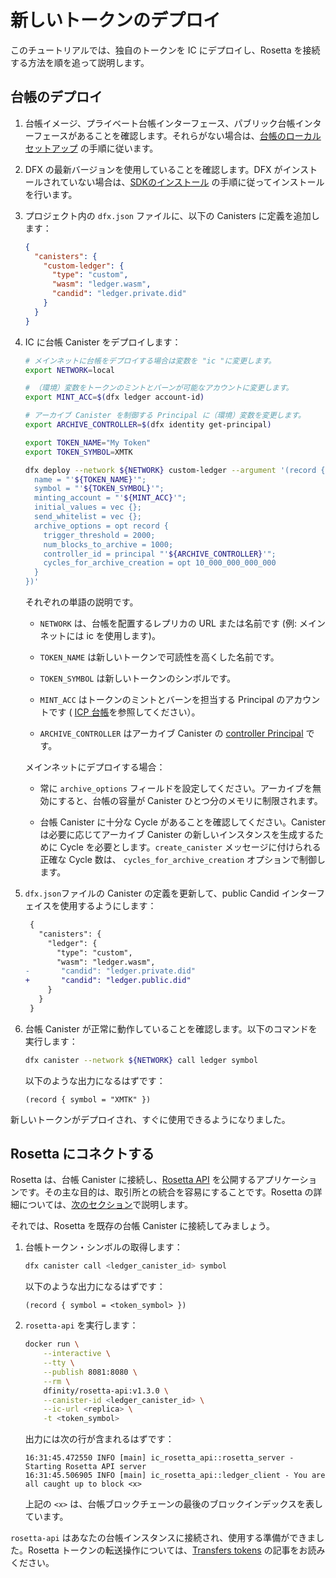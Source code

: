 # 新しいトークンのデプロイ

このチュートリアルでは、独自のトークンを IC にデプロイし、Rosetta を接続する方法を順を追って説明します。

## 台帳のデプロイ

1.  台帳イメージ、プライベート台帳インターフェース、パブリック台帳インターフェースがあることを確認します。それらがない場合は、[台帳のローカルセットアップ](./ledger-local-setup) の手順に従います。

2.  DFX の最新バージョンを使用していることを確認します。DFX がインストールされていない場合は、[SDKのインストール](../../build/install-upgrade-remove) の手順に従ってインストールを行います。

3.  プロジェクト内の `dfx.json` ファイルに、以下の Canisters に定義を追加します：

    ``` json
    {
      "canisters": {
        "custom-ledger": {
          "type": "custom",
          "wasm": "ledger.wasm",
          "candid": "ledger.private.did"
        }
      }
    }
    ```

4.  IC に台帳 Canister をデプロイします：

    ``` bash
    # メインネットに台帳をデプロイする場合は変数を "ic "に変更します。
    export NETWORK=local

    # （環境）変数をトークンのミントとバーンが可能なアカウントに変更します。
    export MINT_ACC=$(dfx ledger account-id)

    # アーカイブ Canister を制御する Principal に（環境）変数を変更します。
    export ARCHIVE_CONTROLLER=$(dfx identity get-principal)

    export TOKEN_NAME="My Token"
    export TOKEN_SYMBOL=XMTK

    dfx deploy --network ${NETWORK} custom-ledger --argument '(record {
      name = "'${TOKEN_NAME}'";
      symbol = "'${TOKEN_SYMBOL}'";
      minting_account = "'${MINT_ACC}'";
      initial_values = vec {};
      send_whitelist = vec {};
      archive_options = opt record {
        trigger_threshold = 2000;
        num_blocks_to_archive = 1000;
        controller_id = principal "'${ARCHIVE_CONTROLLER}'";
        cycles_for_archive_creation = opt 10_000_000_000_000
      }
    })'
    ```

    それぞれの単語の説明です。

    - `NETWORK` は、台帳を配置するレプリカの URL または名前です (例: メインネットには ic を使用します)。

    - `TOKEN_NAME` は新しいトークンで可読性を高くした名前です。

    - `TOKEN_SYMBOL` は新しいトークンのシンボルです。

    - `MINT_ACC` はトークンのミントとバーンを担当する Principal のアカウントです (
 [ICP 台帳](./index.md)を参照してください）。

    - `ARCHIVE_CONTROLLER` はアーカイブ Canister の [controller Principal](../../build/project-setup/cycles-wallet#controller-and-custodian-roles) です。

    <!--<div class="important">-->

    メインネットにデプロイする場合：

    - 常に `archive_options` フィールドを設定してください。アーカイブを無効にすると、台帳の容量が Canister ひとつ分のメモリに制限されます。

    - 台帳 Canister に十分な Cycle があることを確認してください。Canister は必要に応じてアーカイブ Canister の新しいインスタンスを生成するために Cycle を必要とします。`create_canister` メッセージに付けられる正確な Cycle 数は、 `cycles_for_archive_creation` オプションで制御します。

    <!--</div>-->

5.  `dfx.json`ファイルの Canister の定義を更新して、public Candid インターフェイスを使用するようにします：

    ``` diff
     {
       "canisters": {
         "ledger": {
           "type": "custom",
           "wasm": "ledger.wasm",
    -       "candid": "ledger.private.did"
    +       "candid": "ledger.public.did"
         }
       }
     }
    ```

6.  台帳 Canister が正常に動作していることを確認します。以下のコマンドを実行します：

    ``` sh
    dfx canister --network ${NETWORK} call ledger symbol
    ```

    以下のような出力になるはずです：

        (record { symbol = "XMTK" })

新しいトークンがデプロイされ、すぐに使用できるようになりました。

## Rosetta にコネクトする

Rosetta は、台帳 Canister に接続し、[Rosetta API](https://www.rosetta-api.org) を公開するアプリケーションです。その主な目的は、取引所との統合を容易にすることです。Rosetta の詳細については、[次のセクション](../rosetta/index.md)で説明します。

それでは、Rosetta を既存の台帳 Canister に接続してみましょう。

1.  台帳トークン・シンボルの取得します：

    ``` sh
    dfx canister call <ledger_canister_id> symbol
    ```

    以下のような出力になるはずです：

        (record { symbol = <token_symbol> })

2.  `rosetta-api` を実行します：

    ``` bash
    docker run \
        --interactive \
        --tty \
        --publish 8081:8080 \
        --rm \
        dfinity/rosetta-api:v1.3.0 \
        --canister-id <ledger_canister_id> \
        --ic-url <replica> \
        -t <token_symbol>
    ```

    出力には次の行が含まれるはずです：

        16:31:45.472550 INFO [main] ic_rosetta_api::rosetta_server - Starting Rosetta API server
        16:31:45.506905 INFO [main] ic_rosetta_api::ledger_client - You are all caught up to block <x>

    上記の `<x>` は、台帳ブロックチェーンの最後のブロックインデックスを表しています。

`rosetta-api` はあなたの台帳インスタンスに接続され、使用する準備ができました。Rosetta トークンの転送操作については、[Transfers tokens](../rosetta/transfers) の記事をお読みください。

<!--
# Deploy New Token

This tutorial will guide you step-by-step to deploy your own token to the IC and to connect Rosetta to it.

## Deploy your Ledger

1.  Ensure you have the ledger image, the private ledger interface, and the public ledger interface. If you do not have them, follow the steps in [Setup Ledger locally](./ledger-local-setup).

2.  Ensure you use a recent version of DFX. If you don’t have DFX installed, follow instructions on the [Installing the SDK](../../build/install-upgrade-remove) section to install it.

3.  Add the following canister definition to the `dfx.json` file in your project:

    ``` json
    {
      "canisters": {
        "custom-ledger": {
          "type": "custom",
          "wasm": "ledger.wasm",
          "candid": "ledger.private.did"
        }
      }
    }
    ```

4.  Deploy the ledger canister to the IC:

    ``` bash
    # Change the variable to "ic" to deploy the ledger on the mainnet.
    export NETWORK=local

    # Change the variable to the account that can mint and burn tokens.
    export MINT_ACC=$(dfx ledger account-id)

    # Change the variable to the principal that controls archive canisters.
    export ARCHIVE_CONTROLLER=$(dfx identity get-principal)

    export TOKEN_NAME="My Token"
    export TOKEN_SYMBOL=XMTK

    dfx deploy --network ${NETWORK} custom-ledger --argument '(record {
      name = "'${TOKEN_NAME}'";
      symbol = "'${TOKEN_SYMBOL}'";
      minting_account = "'${MINT_ACC}'";
      initial_values = vec {};
      send_whitelist = vec {};
      archive_options = opt record {
        trigger_threshold = 2000;
        num_blocks_to_archive = 1000;
        controller_id = principal "'${ARCHIVE_CONTROLLER}'";
        cycles_for_archive_creation = opt 10_000_000_000_000
      }
    })'
    ```

    where

    -   the `NETWORK` is the url or name of the replica where you want to deploy the ledger (e.g. use ic for the mainnet)

    -   the `TOKEN_NAME` is the human-readable name of your new token

    -   the `TOKEN_SYMBOL` is the symbol of your new token

    -   the `MINT_ACC` is the account of the Principal responsible for minting and burning tokens (see the [Ledger documentation](./index.md))

    -   the `ARCHIVE_CONTROLLER` is the [controller Principal](../../build/project-setup/cycles-wallet#controller-and-custodian-roles) of the archive canisters

    <div class="important">

    When you deploy to the mainnet:

    -   Always set the `archive_options` field. If the archiving is disabled, the capacity of your ledger is limited to the memory of a single canister.

    -   Make sure that the ledger canister has plenty of cycles. The canister will need cycles to spawn new instances of the archive canister on demand. The exact number of cycles attached to `create_canister` messages is controlled by the `cycles_for_archive_creation` option.

    </div>

5.  Update the canister definition in the `dfx.json` file to use the public Candid interface:

    ``` diff
     {
       "canisters": {
         "ledger": {
           "type": "custom",
           "wasm": "ledger.wasm",
    -       "candid": "ledger.private.did"
    +       "candid": "ledger.public.did"
         }
       }
     }
    ```

6.  Check that the Ledger canister is healthy. Execute the following command:

    ``` sh
    dfx canister --network ${NETWORK} call ledger symbol
    ```

    The output should look like the following:

        (record { symbol = "XMTK" })

Your new token is deployed and ready to be used.

## Connect Rosetta

Rosetta is an application that connects to a Ledger canister and exposes the [Rosetta API](https://www.rosetta-api.org). Its main purpose is to facilitate integration with exchanges. You can learn more about Rosetta in the [next section](../rosetta/index.md).

Let us now connect Rosetta to an existing Ledger canister.

1.  Get the Ledger token symbol

    ``` sh
    dfx canister call <ledger_canister_id> symbol
    ```

    The output should look like the following:

        (record { symbol = <token_symbol> })

2.  Run `rosetta-api`

    ``` bash
    docker run \
        --interactive \
        --tty \
        --publish 8081:8080 \
        --rm \
        dfinity/rosetta-api:v1.3.0 \
        --canister-id <ledger_canister_id> \
        --ic-url <replica> \
        -t <token_symbol>
    ```

    The output should contain the following lines:

        16:31:45.472550 INFO [main] ic_rosetta_api::rosetta_server - Starting Rosetta API server
        16:31:45.506905 INFO [main] ic_rosetta_api::ledger_client - You are all caught up to block <x>

    The `<x>` above stands for the last block index in the ledger blockchain.

`rosetta-api` is connected to your Ledger instance and ready to be used. Read [Transfers tokens](../rosetta/transfers) article to learn about Rosetta token transfer operations.

-->